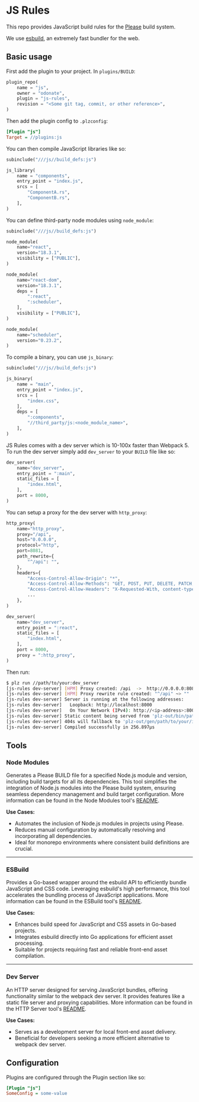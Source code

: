 # JS Rules

This repo provides JavaScript build rules for the [Please](https://please.build) build system.

We use [esbuild](https://esbuild.github.io/), an extremely fast bundler for the web.

## Basic usage
First add the plugin to your project. In `plugins/BUILD`:
```python
plugin_repo(
    name = "js",
    owner = "odonate",
    plugin = "js-rules",
    revision = "<Some git tag, commit, or other reference>",
)
```

Then add the plugin config to `.plzconfig`:
```ini
[Plugin "js"]
Target = //plugins:js
```

You can then compile JavaScript libraries like so:
```python
subinclude("///js//build_defs:js")

js_library(
    name = "components",
    entry_point = "index.js",
    srcs = [
        "ComponentA.rs",
        "ComponentB.rs",
    ],
)
```

You can define third-party node modules using `node_module`:
```python
subinclude("///js//build_defs:js")

node_module(
    name="react",
    version="18.3.1",
    visibility = ["PUBLIC"],
)

node_module(
    name="react-dom",
    version="18.3.1",
    deps = [
        ":react",
        ":scheduler",
    ],
    visibility = ["PUBLIC"],
)

node_module(
    name="scheduler",
    version="0.23.2",
)
```

To compile a binary, you can use `js_binary`:
```python
subinclude("///js//build_defs:js")

js_binary(
    name = "main",
    entry_point = "index.js",
    srcs = [
        "index.css",
    ],
    deps = [
        ":components",
        "//third_party/js:<node_module_name>",
    ],
)
```

JS Rules comes with a dev server which is 10-100x faster than Webpack 5. To run the dev server simply add `dev_server` to your `BUILD` file like so:
```python
dev_server(
    name="dev_server",
    entry_point = ":main",
    static_files = [
        "index.html",
    ],
    port = 8000,
)
```

You can setup a proxy for the dev server with `http_proxy`:
```python
http_proxy(
    name="http_proxy",
    proxy="/api",
    host="0.0.0.0",
    protocol="http",
    port=8081,
    path_rewrite={
        "^/api": "",
    },
    headers={
        "Access-Control-Allow-Origin": "*",
        "Access-Control-Allow-Methods": "GET, POST, PUT, DELETE, PATCH, OPTIONS",
        "Access-Control-Allow-Headers": "X-Requested-With, content-type, Authorization",
		...
    },
)

dev_server(
    name="dev_server",
    entry_point = ":react",
    static_files = [
        "index.html",
    ],
    port = 8000,
    proxy = ":http_proxy",
)
```
Then run:
```bash
$ plz run //path/to/your:dev_server
[js-rules dev-server] [HPM] Proxy created: /api  ->  http://0.0.0.0:8081
[js-rules dev-server] [HPM] Proxy rewrite rule created: "^/api" ~> ""
[js-rules dev-server] Server is running at the following addresses:
[js-rules dev-server] 	Loopback: http://localhost:8000
[js-rules dev-server] 	On Your Network (IPv4): http://<ip-address>:8000
[js-rules dev-server] Static content being served from 'plz-out/bin/path/to/your/dist' directory
[js-rules dev-server] 404s will fallback to 'plz-out/gen/path/to/your/index.html'
[js-rules dev-server] Compiled successfully in 256.897µs
```

## Tools

### Node Modules

Generates a Please BUILD file for a specified Node.js module and version, including build targets for all its dependencies. This tool simplifies the integration of Node.js modules into the Please build system, ensuring seamless dependency management and build target configuration. More information can be found in the Node Modules tool's [README](tools/node_modules/README.md).

**Use Cases:**

- Automates the inclusion of Node.js modules in projects using Please.
- Reduces manual configuration by automatically resolving and incorporating all dependencies.
- Ideal for monorepo environments where consistent build definitions are crucial.

---

### ESBuild

Provides a Go-based wrapper around the esbuild API to efficiently bundle JavaScript and CSS code. Leveraging esbuild's high performance, this tool accelerates the bundling process of JavaScript applications. More information can be found in the ESBuild tool's [README](tools/esbuild/README.md).

**Use Cases:**

- Enhances build speed for JavaScript and CSS assets in Go-based projects.
- Integrates esbuild directly into Go applications for efficient asset processing.
- Suitable for projects requiring fast and reliable front-end asset compilation.

---

### Dev Server

An HTTP server designed for serving JavaScript bundles, offering functionality similar to the webpack dev server. It provides features like a static file server and proxying capabilities. More information can be found in the HTTP Server tool's [README](tools/dev_server/README.md).

**Use Cases:**

- Serves as a development server for local front-end asset delivery.
- Beneficial for developers seeking a more efficient alternative to webpack dev server.


## Configuration
Plugins are configured through the Plugin section like so:
```ini
[Plugin "js"]
SomeConfig = some-value
```
